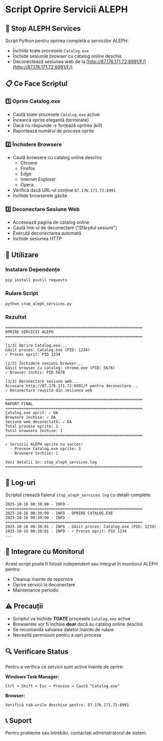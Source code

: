 # Script Oprire Servicii ALEPH

## 🛑 **Stop ALEPH Services**

Script Python pentru oprirea completă a serviciilor ALEPH:
- Închide toate procesele `Catalog.exe`
- Închide sesiunile browser cu catalog online deschis
- Deconectează sesiunea web de la [http://87.176.171.72:8991/F/](http://87.176.171.72:8991/F/)

## 📋 **Ce Face Scriptul**

### 1️⃣ **Oprire Catalog.exe**
- Caută toate procesele `Catalog.exe` active
- Încearcă oprire elegantă (terminate)
- Dacă nu răspunde → forțează oprirea (kill)
- Raportează numărul de procese oprite

### 2️⃣ **Închidere Browsere**
- Caută browsere cu catalog online deschis:
  - Chrome
  - Firefox
  - Edge
  - Internet Explorer
  - Opera
- Verifică dacă URL-ul conține `87.176.171.72:8991`
- Închide browserele găsite

### 3️⃣ **Deconectare Sesiune Web**
- Accesează pagina de catalog online
- Caută link-ul de deconectare ("Sfârșitul sesiunii")
- Execută deconectarea automată
- Închide sesiunea HTTP

## 🚀 **Utilizare**

### Instalare Dependențe
```bash
pip install psutil requests
```

### Rulare Script
```bash
python stop_aleph_services.py
```

### Rezultat
```
============================================================
OPRIRE SERVICII ALEPH
============================================================

[1/3] Oprire Catalog.exe...
Găsit proces: Catalog.exe (PID: 1234)
✓ Proces oprit: PID 1234

[2/3] Închidere sesiuni browser...
Găsit browser cu catalog: chrome.exe (PID: 5678)
✓ Browser închis: PID 5678

[3/3] Deconectare sesiune web...
Accesare http://87.176.171.72:8991/F pentru deconectare...
✓ Deconectare reușită din sesiunea web

============================================================
RAPORT FINAL
============================================================
Catalog.exe oprit: ✓ DA
Browsere închise: ✓ DA
Sesiune web deconectată: ✓ DA
Total procese oprite: 1
Total browsere închise: 1
============================================================

✓ Servicii ALEPH oprite cu succes!
  - Procese Catalog.exe oprite: 1
  - Browsere închise: 1

Vezi detalii în: stop_aleph_services.log
============================================================
```

## 📝 **Log-uri**

Scriptul creează fișierul `stop_aleph_services.log` cu detalii complete:
```
2025-10-16 00:30:00 - INFO - ============================================================
2025-10-16 00:30:00 - INFO - OPRIRE CATALOG.EXE
2025-10-16 00:30:00 - INFO - ============================================================
2025-10-16 00:30:01 - INFO - Găsit proces: Catalog.exe (PID: 1234)
2025-10-16 00:30:01 - INFO - ✓ Proces oprit: PID 1234
...
```

## 🔧 **Integrare cu Monitorul**

Acest script poate fi folosit independent sau integrat în monitorul ALEPH pentru:
- Cleanup înainte de repornire
- Oprire servicii la deconectare
- Maintenance periodic

## ⚠️ **Precauții**

- Scriptul va închide **TOATE** procesele `Catalog.exe` active
- Browserele vor fi închise **doar** dacă au catalog online deschis
- Se recomandă salvarea datelor înainte de rulare
- Necesită permisiuni pentru a opri procese

## 🔍 **Verificare Status**

Pentru a verifica ce servicii sunt active înainte de oprire:

**Windows Task Manager:**
```
Ctrl + Shift + Esc → Procese → Caută "Catalog.exe"
```

**Browser:**
```
Verifică tab-urile deschise pentru: 87.176.171.72:8991
```

## 📞 **Suport**

Pentru probleme sau întrebări, contactați administratorul de sistem.
